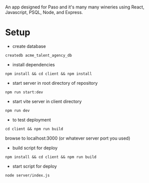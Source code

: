 #
An app designed for Paso and it's many many wineries using React, Javascript, PSQL, Node, and Express.


# Setup

- create database

```
createdb acme_talent_agency_db
```

- install dependencies

```
npm install && cd client && npm install
```

- start server in root directory of repository
```
npm run start:dev
```

- start vite server in client directory

```
npm run dev
```

- to test deployment
```
cd client && npm run build
```

browse to localhost:3000 (or whatever server port you used)

- build script for deploy

```
npm install && cd client && npm run build
```
- start script for deploy 

```
node server/index.js



